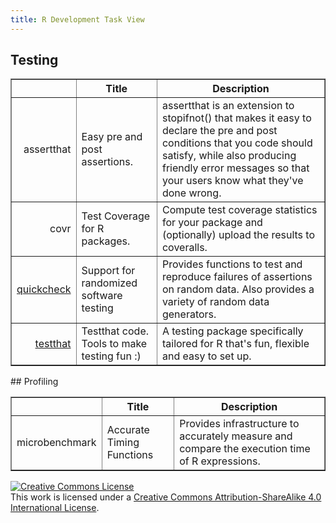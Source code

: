 ```yaml
---
title: R Development Task View
---
```





## Testing
<!-- html table generated in R 3.1.2 by xtable 1.7-4 package -->
<!-- Sat Jan 24 21:07:02 2015 -->
<table border=1>
<tr> <th>  </th> <th> Title </th> <th> Description </th>  </tr>
  <tr> <td align="right"> assertthat </td> <td> Easy pre and post assertions. </td> <td> assertthat is an extension to stopifnot() that makes it
    easy to declare the pre and post conditions that you code should
    satisfy, while also producing friendly error messages so that your
    users know what they've done wrong. </td> </tr>
  <tr> <td align="right"> covr </td> <td> Test Coverage for R packages. </td> <td> Compute test coverage statistics for your package and (optionally)
    upload the results to coveralls. </td> </tr>
  <tr> <td align="right"> <a href="https://github.com/RevolutionAnalytics/quickcheck">quickcheck</a> </td> <td> Support for randomized software testing </td> <td> Provides functions to test and reproduce failures of assertions on random data. Also provides a variety of random data generators.  </td> </tr>
  <tr> <td align="right"> <a href="https://github.com/hadley/testthat">testthat</a> </td> <td> Testthat code. Tools to make testing fun :) </td> <td> A testing package specifically tailored for R
    that's fun, flexible and easy to set up. </td> </tr>
   <a name=viewname></a>
</table>
## Profiling
<!-- html table generated in R 3.1.2 by xtable 1.7-4 package -->
<!-- Sat Jan 24 21:07:02 2015 -->
<table border=1>
<tr> <th>  </th> <th> Title </th> <th> Description </th>  </tr>
  <tr> <td align="right"> microbenchmark </td> <td> Accurate Timing Functions </td> <td> Provides infrastructure to accurately measure and compare
        the execution time of R expressions. </td> </tr>
   <a name=viewname></a>
</table>



<a rel="license" href="http://creativecommons.org/licenses/by-sa/4.0/"><img alt="Creative Commons License" style="border-width:0" src="https://i.creativecommons.org/l/by-sa/4.0/80x15.png" /></a><br />This work is licensed under a <a rel="license" href="http://creativecommons.org/licenses/by-sa/4.0/">Creative Commons Attribution-ShareAlike 4.0 International License</a>.

